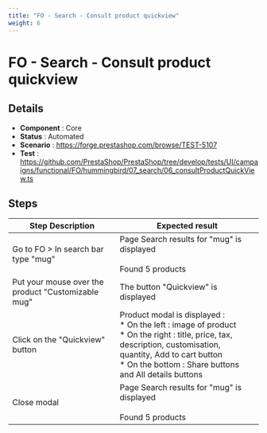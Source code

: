 ```yaml
---
title: "FO - Search - Consult product quickview"
weight: 6
---
```


# FO - Search - Consult product quickview
## Details
* **Component** : Core
* **Status** : Automated
* **Scenario** : https://forge.prestashop.com/browse/TEST-5107
* **Test** : https://github.com/PrestaShop/PrestaShop/tree/develop/tests/UI/campaigns/functional/FO/hummingbird/07_search/06_consultProductQuickView.ts

## Steps
| Step Description | Expected result |
| ----- | ----- |
| Go to FO > In search bar type "mug" | Page Search results for "mug" is displayed<br><br>Found 5 products |
| Put your mouse over the product "Customizable mug" | The button "Quickview" is displayed |
| Click on the "Quickview" button | Product modal is displayed :<br> * On the left : image of product<br> * On the right : title, price, tax, description, customisation, quantity, Add to cart button<br> * On the bottom : Share buttons and All details buttons |
| Close modal | Page Search results for "mug" is displayed<br><br>Found 5 products |
